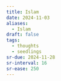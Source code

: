 ```yaml
---
title: Islam
date: 2024-11-03
aliases:
  - Islam
draft: false
tags:
  - thoughts
  - seedlings
sr-due: 2024-11-28
sr-interval: 16
sr-ease: 250
---
```

